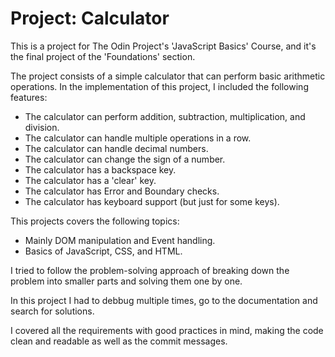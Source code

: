 # Project: Calculator

This is a project for The Odin Project's 'JavaScript Basics' Course, and it's the final project of the 'Foundations' section.

The project consists of a simple calculator that can perform basic arithmetic operations.
In the implementation of this project, I included the following features:
- The calculator can perform addition, subtraction, multiplication, and division.
- The calculator can handle multiple operations in a row.
- The calculator can handle decimal numbers.
- The calculator can change the sign of a number.
- The calculator has a backspace key.
- The calculator has a 'clear' key.
- The calculator has Error and Boundary checks.
- The calculator has keyboard support (but just for some keys).


This projects covers the following topics:
- Mainly DOM manipulation and Event handling.
- Basics of JavaScript, CSS, and HTML.

I tried to follow the problem-solving approach of breaking down the problem into smaller parts and solving them one by one.

In this project I had to debbug multiple times, go to the documentation and search for solutions.

I covered all the requirements with good practices in mind, making the code clean and readable as well as the commit messages.
